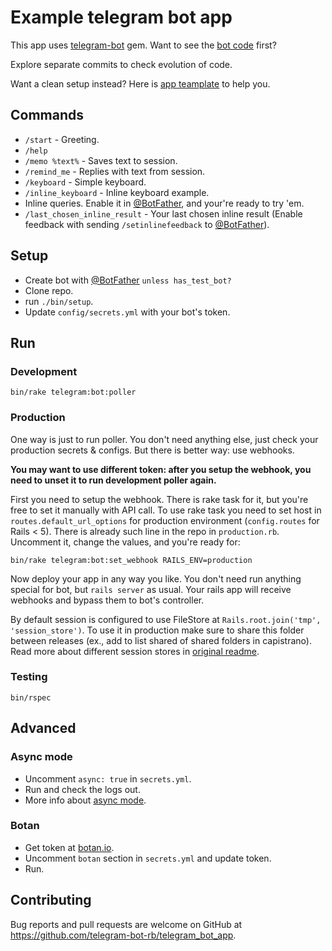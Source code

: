 # Example telegram bot app

This app uses [telegram-bot](https://github.com/telegram-bot-rb/telegram-bot) gem.
Want to see the [bot code](https://github.com/telegram-bot-rb/telegram_bot_app/blob/master/app/controllers/telegram_webhooks_controller.rb)
first?

Explore separate commits to check evolution of code.

Want a clean setup instead?
Here is [app teamplate](https://github.com/telegram-bot-rb/rails_template) to help you.

## Commands

- `/start` - Greeting.
- `/help`
- `/memo %text%` - Saves text to session.
- `/remind_me` - Replies with text from session.
- `/keyboard` - Simple keyboard.
- `/inline_keyboard` - Inline keyboard example.
- Inline queries. Enable it in [@BotFather](https://telegram.me/BotFather),
  and your're ready to try 'em.
- `/last_chosen_inline_result` - Your last chosen inline result
  (Enable feedback with sending `/setinlinefeedback`
  to [@BotFather](https://telegram.me/BotFather)).

## Setup

- Create bot with [@BotFather](https://telegram.me/BotFather) `unless has_test_bot?`
- Clone repo.
- run `./bin/setup`.
- Update `config/secrets.yml` with your bot's token.

## Run

### Development

```
bin/rake telegram:bot:poller
```

### Production

One way is just to run poller. You don't need anything else, just check
your production secrets & configs. But there is better way: use webhooks.

__You may want to use different token: after you setup the webhook,
you need to unset it to run development poller again.__

First you need to setup the webhook. There is rake task for it,
but you're free to set it manually with API call.
To use rake task you need to set host in `routes.default_url_options`
for production environment (`config.routes` for Rails < 5).
There is already such line in the repo in `production.rb`.
Uncomment it, change the values, and you're ready for:

```
bin/rake telegram:bot:set_webhook RAILS_ENV=production
```

Now deploy your app in any way you like. You don't need run anything special for bot,
but `rails server` as usual. Your rails app will receive webhooks and bypass them
to bot's controller.

By default session is configured to use FileStore at `Rails.root.join('tmp', 'session_store')`.
To use it in production make sure to share this folder between releases
(ex., add to list shared of shared folders in capistrano).
Read more about different session stores in
[original readme](https://github.com/telegram-bot-rb/telegram-bot#session).

### Testing

```
bin/rspec
```

## Advanced

### Async mode

- Uncomment `async: true` in `secrets.yml`.
- Run and check the logs out.
- More info about [async mode](https://github.com/telegram-bot-rb/telegram-bot#async-mode).

### Botan

- Get token at [botan.io](http://botan.io/).
- Uncomment `botan` section in `secrets.yml` and update token.
- Run.

## Contributing

Bug reports and pull requests are welcome on GitHub at https://github.com/telegram-bot-rb/telegram_bot_app.
